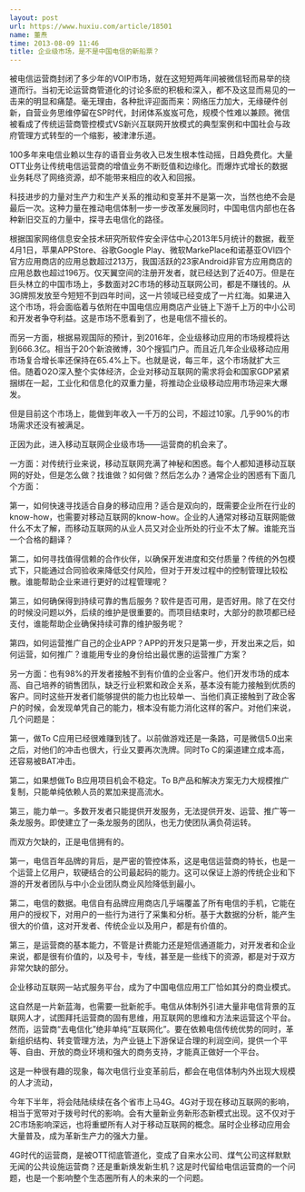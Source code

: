 ```yaml
---
layout: post
url: https://www.huxiu.com/article/18501
name: 董焘
time: 2013-08-09 11:46
title: 企业级市场，是不是中国电信的新船票？
---
```

被电信运营商封闭了多少年的VOIP市场，就在这短短两年间被微信轻而易举的绕道而行。当初无论运营商管道化的讨论多麽的积极和深入，都不及这显而易见的一击来的明显和痛楚。毫无理由，各种批评迎面而来：网络压力加大，无缘硬件创新，自营业务思维停留在SP时代，封闭体系岌岌可危，规模个性难以兼顾。微信被看成了传统运营商管控模式VS新兴互联网开放模式的典型案例和中国社会与政府管理方式转型的一个缩影，被津津乐道。

100多年来电信业赖以生存的语音业务收入已发生根本性动摇，日趋免费化。大量OTT业务让传统电信运营商的增值业务不断贬值和边缘化。而爆炸式增长的数据业务耗尽了网络资源，却不能带来相应的收入和回报。

科技进步的力量对生产力和生产关系的推动和变革并不是第一次，当然也绝不会是最后一次。这种力量在推动电信体制一步一步改革发展同时，中国电信内部也在各种新旧交互的力量中，探寻去电信化的路径。

根据国家网络信息安全技术研究所软件安全评估中心2013年5月统计的数据，截至4月1日，苹果APPStore、谷歌Google Play、微软MarkePlace和诺基亚OVI四个官方应用商店的应用总数超过213万，我国活跃的23家Android非官方应用商店的应用总数也超过196万。仅天翼空间的注册开发者，就已经达到了近40万。但是在巨头林立的中国市场上，多数面对2C市场的移动互联网公司，都是不赚钱的。从3G牌照发放至今短短不到四年时间，这一片领域已经变成了一片红海。如果进入这个市场，将会面临着与依附在中国电信应用商店产业链上下游千上万的中小公司和开发者争夺利益。这是市场不愿看到了，也是电信不擅长的。

而另一方面，根据易观国际的预计，到2016年，企业级移动应用的市场规模将达到666.3亿。相当于20个新浪微博，30个搜狐门户。而且近几年企业级移动应用市场复合增长率还保持在65.4%上下。也就是说，每三年，这个市场就扩大三倍。随着O2O深入整个实体经济，企业对移动互联网的需求将会和国家GDP紧紧捆绑在一起，工业化和信息化的双重力量，将推动企业级移动应用市场迎来大爆发。

但是目前这个市场上，能做到年收入一千万的公司，不超过10家。几乎90%的市场需求还没有被满足。

正因为此，进入移动互联网企业级市场——运营商的机会来了。

一方面：对传统行业来说，移动互联网充满了神秘和困惑。每个人都知道移动互联网的好处，但是怎么做？找谁做？如何做？然后怎么办？通常企业的困惑有下面几个方面：

第一，如何快速寻找适合自身的移动应用？适合是双向的，既需要企业所在行业的know-how，也需要对移动互联网的know-how。企业的人通常对移动互联网能做什么不太了解，而移动互联网的从业人员又对企业所处的行业不太了解。谁能充当一个合格的翻译？

第二，如何寻找值得信赖的合作伙伴，以确保开发进度和交付质量？传统的外包模式下，只能通过合同验收来降低交付风险，但对于开发过程中的控制管理比较松散。谁能帮助企业来进行更好的过程管理呢？

第三，如何确保得到持续可靠的售后服务？软件是否可用，是否好用。除了在交付的时候没问题以外，后续的维护是很重要的。而项目结束时，大部分的款项都已经支付，谁能帮助企业确保持续可靠的维护服务呢？

第四，如何运营推广自己的企业APP？APP的开发只是第一步，开发出来之后，如何运营，如何推广？谁能用专业的身份给出最优惠的运营推广方案？

另一方面：也有98%的开发者接触不到有价值的企业客户。他们开发市场的成本高、自己培养的销售团队，缺乏行业积累和政企关系，基本没有能力接触到优质的客户。同时这些开发者们能够提供的能力也比较单一、当他们真正接触到了政企客户的时候，会发现单凭自己的能力，根本没有能力消化这样的客户。对他们来说，几个问题是：

第一，做To C应用已经很难赚到钱了。以前做游戏还是一条路，可是微信5.0出来之后，对他们的冲击也很大，行业又要再次洗牌。同时To C的渠道建立成本高，还容易被BAT冲击。

第二，如果想做To B应用项目机会不稳定。To B产品和解决方案无力大规模推广复制，只能单纯依赖人员的累加来提高流水。

第三，能力单一。多数开发者只能提供开发服务，无法提供开发、运营、推广等一条龙服务。即使建立了一条龙服务的团队，也无力使团队满负荷运转。

而双方欠缺的，正是电信拥有的。

第一，电信百年品牌的背后，是严密的管控体系，这是电信运营商的特长，也是一个运营上亿用户，软硬结合的公司最起码的能力。这可以保证上游的传统企业和下游的开发者团队与中小企业团队商业风险降低到最小。

第二，电信的数据。电信自有品牌应用商店几乎端覆盖了所有电信的手机，它能在用户的授权下，对用户的一些行为进行了采集和分析。基于大数据的分析，能产生很大的价值，这对开发者、传统企业以及用户，都是有价值的。

第三，是运营商的基本能力，不管是计费能力还是短信通道能力，对开发者和企业来说，都是很有价值的，以及号卡，专线，甚至是一些线下的资源，都是对于双方非常欠缺的部分。

企业移动互联网一站式服务平台，成为了中国电信应用工厂恰如其分的商业模式。

这自然是一片新蓝海，也需要一批新舵手。电信从体制外引进大量非电信背景的互联网人才，试图拜托运营商的固有思维，用互联网的思维和方法来运营这个平台。然而，运营商“去电信化”绝非单纯“互联网化”。要在依赖电信传统优势的同时，革新组织结构、转变管理方法，为产业链上下游保证合理的利润空间，提供一个平等、自由、开放的商业环境和强大的商务支持，才能真正做好一个平台。

这是一种很有趣的现象，每次电信行业变革前后，都会在电信体制内外出现大规模的人才流动，

今年下半年，将会陆陆续续在各个省市上马4G。4G对于现在移动互联网的影响，相当于宽带对于拨号时代的影响。会有大量新业务新形态新模式出现。这不仅对于2C市场影响深远，也将重塑所有人对于移动互联网的概念。届时企业移动应用会大量普及，成为革新生产力的强大力量。

4G时代的运营商，是被OTT彻底管道化，变成了自来水公司、煤气公司这样默默无闻的公共设施运营商？还是重新焕发新生机？这是时代留给电信运营商的一个问题，也是一个影响整个生态圈所有人的未来的一个问题。

